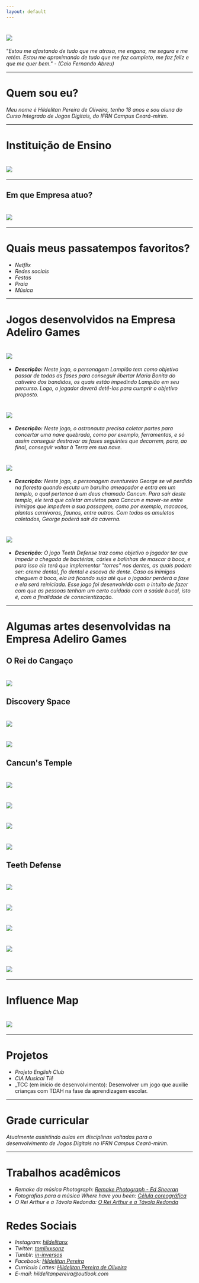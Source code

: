 ```yaml
---
layout: default
---
```


# ![](eu.png)  

"_Estou me afastando de tudo que me atrasa, me engana, me segura e me retém. Estou me aproximando de tudo que me faz completo, me faz feliz e que me quer bem." - (Caio Fernando Abreu)_

* * * 

# Quem sou eu?

_Meu nome é Hildelitan Pereira de Oliveira, tenho 18 anos e sou aluna do Curso Integrado de Jogos Digitais, do IFRN Campus Ceará-mirim._

* * *

# Instituição de Ensino

# ![](if.png)

* * * 

## Em que Empresa atuo?

# ![](empresa.png)

* * * 

# Quais meus passatempos favoritos?

* _Netflix_  
* _Redes sociais_  
* _Festas_  
* _Praia_  
* _Música_  

* * * 

# Jogos desenvolvidos na Empresa Adeliro Games

# [![](jogo1.png)](https://alessandrats.github.io/O%20Rei%20do%20Cangaco/)

* _**Descrição:** Neste jogo, o personagem Lampião tem como objetivo passar de todas as fases para conseguir libertar Maria Bonita do cativeiro dos bandidos, os quais estão impedindo Lampião em seu percurso. Logo, o jogador deverá detê-los para cumprir o objetivo proposto._ 

# [![](jogo2.png)](https://alessandrats.github.io/DiscoverySpace/)

* _**Descrição:** Neste jogo, o astronauta precisa coletar partes para concertar uma nave quebrada, como por exemplo, ferramentas, e só assim conseguir destravar as fases seguintes que decorrem, para, ao final, conseguir voltar à Terra em sua nave._  

# [![](jogo3.png)](https://alessandrats.github.io/CancunsTemple/)

* _**Descrição:** Neste jogo, o personagem aventureiro George se vê perdido na floresta quando escuta um barulho ameaçador e entra em um templo, o qual pertence à um deus chamado Cancun. Para sair deste templo, ele terá que coletar amuletos para Cancun e mover-se entre inimigos que impedem a sua passagem, como por exemplo, macacos, plantas carnívoras, faunos, entre outros. Com todos os amuletos coletados, George poderá sair da caverna._ 

# [![](jogo4.png)](https://alessandrats.github.io/TeethDefense/)

* _**Descrição:** O jogo Teeth Defense traz como objetivo o jogador ter que impedir a chegada de bactérias, cáries e balinhas de mascar à boca, e para isso ele terá que implementar "torres" nos dentes, as quais podem ser: creme dental, fio dental e escova de dente. Caso os inimigos cheguem à boca, ela irá ficando suja até que o jogador perderá a fase e ela será reiniciada. Esse jogo foi desenvolvido com o intuito de fazer com que as pessoas tenham um certo cuidado com a saúde bucal, isto é, com a finalidade de conscientização._    

* * * 

# Algumas artes desenvolvidas na Empresa Adeliro Games

## O Rei do Cangaço

# ![](photo1.png)  

## Discovery Space

# ![](photo2.png)  

# ![](photo3.png)  

## Cancun's Temple

# ![](photo4.png)  

# ![](photo5.png)  

# ![](photo6.png)  

# ![](photo7.png)  

## Teeth Defense

# ![](photo8.png)  

# ![](photo9.png)  

# ![](photo10.png)  

# ![](photo11.png)  

# ![](photo12.png)  

* * *

# Influence Map 

# ![](influencemap.png)  

* * *
# Projetos

* _Projeto English Club_  
* _CIA Musical Tiê_  
* _TCC (em início de desenvolvimento): Desenvolver um jogo que auxilie crianças com TDAH na fase da aprendizagem escolar. 

* * *

# Grade curricular

_Atualmente assistindo aulas em disciplinas voltadas para o desenvolvimento de Jogos Digitais no IFRN Campus Ceará-mirim_. 

* * *

# Trabalhos acadêmicos

* _Remake da música Photograph: [Remake Photograph - Ed Sheeran](https://www.youtube.com/watch?v=gk6JF1bzlB8)_  
* _Fotografias para a música Where have you been: [Célula coreográfica](https://www.youtube.com/watch?v=0XH5Oab4L-Y)_  
* _O Rei Arthur e a Távola Redonda: [O Rei Arthur e a Távola Redonda](https://www.youtube.com/watch?v=RSX8255Pq-Y)_

# Redes Sociais 

* _Instagram:  [hildelitanx](https://www.instagram.com/hildelitanx/)_    
* _Twitter: [tomlixxsonz](https://twitter.com/tomlixxsonz)_  
* _Tumblr:  [in-inversos](http://in-inversos.tumblr.com/)_    
* _Facebook:  [Hildelitan Pereira](https://www.facebook.com/hildelitan)_    
* _Currículo Lattes: [Hildelitan Pereira de Oliveira](http://lattes.cnpq.br/5361936635040520)_  
* _E-mail: hildelitanpereira@outlook.com_
